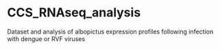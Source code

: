 # CCS_RNAseq_analysis
Dataset and analysis of albopictus expression profiles following infection with dengue or RVF viruses
